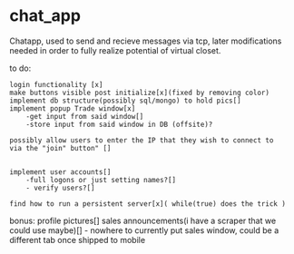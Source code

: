 # chat_app

Chatapp, used to send and recieve messages via tcp, later modifications
needed in order to fully realize potential of virtual closet.

to do:

	login functionality [x]
	make buttons visible post initialize[x](fixed by removing color)
	implement db structure(possibly sql/mongo) to hold pics[]
	implement popup Trade window[x]
		-get input from said window[]
		-store input from said window in DB (offsite)?

	possibly allow users to enter the IP that they wish to connect to
	via the "join" button" []

	
	implement user accounts[]
		-full logons or just setting names?[]
		- verify users?[]
		
	find how to run a persistent server[x]( while(true) does the trick )
	
bonus:
	profile pictures[]
	sales announcements(i have a scraper that we could use maybe)[]
		- nowhere to currently put sales window, could be a different
		tab once shipped to mobile
